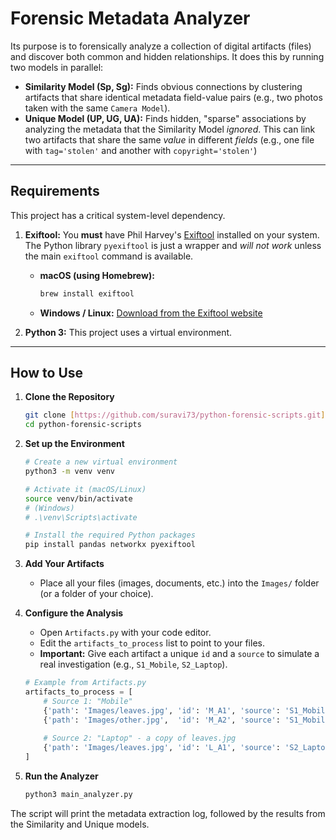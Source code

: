 # Forensic Metadata Analyzer


Its purpose is to forensically analyze a collection of digital artifacts (files) and discover both common and hidden relationships. It does this by running two models in parallel:

* **Similarity Model (Sp, Sg):** Finds obvious connections by clustering artifacts that share identical metadata field-value pairs (e.g., two photos taken with the same `Camera Model`).
* **Unique Model (UP, UG, UA):** Finds hidden, "sparse" associations by analyzing the metadata that the Similarity Model *ignored*. This can link two artifacts that share the same *value* in different *fields* (e.g., one file with `tag='stolen'` and another with `copyright='stolen'`)

---

## Requirements

This project has a critical system-level dependency.

1.  **Exiftool:** You **must** have Phil Harvey's [Exiftool](https://exiftool.org/) installed on your system. The Python library `pyexiftool` is just a wrapper and *will not work* unless the main `exiftool` command is available.

    * **macOS (using Homebrew):**
        ```bash
        brew install exiftool
        ```
    * **Windows / Linux:**
        [Download from the Exiftool website](https://exiftool.org/)

2.  **Python 3:** This project uses a virtual environment.

---

## How to Use

1.  **Clone the Repository**
    ```bash
    git clone [https://github.com/suravi73/python-forensic-scripts.git](https://github.com/suravi73/python-forensic-scripts.git)
    cd python-forensic-scripts
    ```

2.  **Set up the Environment**
    ```bash
    # Create a new virtual environment
    python3 -m venv venv

    # Activate it (macOS/Linux)
    source venv/bin/activate
    # (Windows)
    # .\venv\Scripts\activate

    # Install the required Python packages
    pip install pandas networkx pyexiftool
    ```

3.  **Add Your Artifacts**
    * Place all your files (images, documents, etc.) into the `Images/` folder (or a folder of your choice).

4.  **Configure the Analysis**
    * Open `Artifacts.py` with your code editor.
    * Edit the `artifacts_to_process` list to point to your files.
    * **Important:** Give each artifact a unique `id` and a `source` to simulate a real investigation (e.g., `S1_Mobile`, `S2_Laptop`).

    ```python
    # Example from Artifacts.py
    artifacts_to_process = [
        # Source 1: "Mobile"
        {'path': 'Images/leaves.jpg', 'id': 'M_A1', 'source': 'S1_Mobile'},
        {'path': 'Images/other.jpg',  'id': 'M_A2', 'source': 'S1_Mobile'},
        
        # Source 2: "Laptop" - a copy of leaves.jpg
        {'path': 'Images/leaves.jpg', 'id': 'L_A1', 'source': 'S2_Laptop'}
    ]
    ```

5.  **Run the Analyzer**
    ```bash
    python3 main_analyzer.py
    ```

The script will print the metadata extraction log, followed by the results from the Similarity and Unique models.

